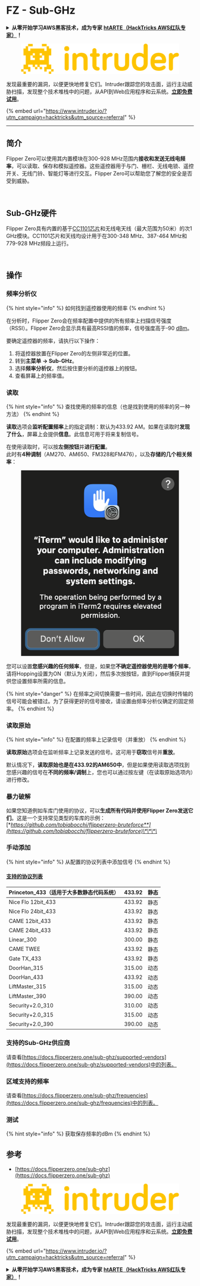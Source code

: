 # FZ - Sub-GHz

<details>

<summary><strong>从零开始学习AWS黑客技术，成为专家</strong> <a href="https://training.hacktricks.xyz/courses/arte"><strong>htARTE（HackTricks AWS红队专家）</strong></a><strong>！</strong></summary>

支持HackTricks的其他方式：

* 如果您想看到您的**公司在HackTricks中做广告**或**下载PDF格式的HackTricks**，请查看[**订阅计划**](https://github.com/sponsors/carlospolop)!
* 获取[**官方PEASS和HackTricks周边产品**](https://peass.creator-spring.com)
* 探索[**PEASS家族**](https://opensea.io/collection/the-peass-family)，我们的独家[**NFTs**](https://opensea.io/collection/the-peass-family)
* **加入** 💬 [**Discord群**](https://discord.gg/hRep4RUj7f) 或 [**电报群**](https://t.me/peass) 或在**Twitter**上关注我们 🐦 [**@carlospolopm**](https://twitter.com/hacktricks_live)**。**
* 通过向[**HackTricks**](https://github.com/carlospolop/hacktricks)和[**HackTricks Cloud**](https://github.com/carlospolop/hacktricks-cloud) github仓库提交PR来分享您的黑客技巧。

</details>

<figure><img src="/.gitbook/assets/image (675).png" alt=""><figcaption></figcaption></figure>

发现最重要的漏洞，以便更快地修复它们。Intruder跟踪您的攻击面，运行主动威胁扫描，发现整个技术堆栈中的问题，从API到Web应用程序和云系统。[**立即免费试用**](https://www.intruder.io/?utm\_source=referral\&utm\_campaign=hacktricks)。

{% embed url="https://www.intruder.io/?utm_campaign=hacktricks&utm_source=referral" %}

***

## 简介 <a href="#kfpn7" id="kfpn7"></a>

Flipper Zero可以使用其内置模块在300-928 MHz范围内**接收和发送无线电频率**，可以读取、保存和模拟遥控器。这些遥控器用于与门、栅栏、无线电锁、遥控开关、无线门铃、智能灯等进行交互。Flipper Zero可以帮助您了解您的安全是否受到威胁。

<figure><img src="../../../.gitbook/assets/image (3) (2) (1).png" alt=""><figcaption></figcaption></figure>

## Sub-GHz硬件 <a href="#kfpn7" id="kfpn7"></a>

Flipper Zero具有内置的基于[CC1101芯片](https://www.ti.com/lit/ds/symlink/cc1101.pdf)和无线电天线（最大范围为50米）的次1 GHz模块。CC1101芯片和天线均设计用于在300-348 MHz、387-464 MHz和779-928 MHz频段上运行。

<figure><img src="../../../.gitbook/assets/image (1) (8) (1).png" alt=""><figcaption></figcaption></figure>

## 操作

### 频率分析仪

{% hint style="info" %}
如何找到遥控器使用的频率
{% endhint %}

在分析时，Flipper Zero会在频率配置中提供的所有频率上扫描信号强度（RSSI）。Flipper Zero会显示具有最高RSSI值的频率，信号强度高于-90 [dBm](https://en.wikipedia.org/wiki/DBm)。

要确定遥控器的频率，请执行以下操作：

1. 将遥控器放置在Flipper Zero的左侧非常近的位置。
2. 转到**主菜单** **→ Sub-GHz**。
3. 选择**频率分析仪**，然后按住要分析的遥控器上的按钮。
4. 查看屏幕上的频率值。

### 读取

{% hint style="info" %}
查找使用的频率的信息（也是找到使用的频率的另一种方法）
{% endhint %}

**读取**选项会**监听配置频率**上的指定调制：默认为433.92 AM。如果在读取时**发现了什么**，屏幕上会提供**信息**。此信息可用于将来复制信号。

在使用读取时，可以按**左侧按钮**并**进行配置**。\
此时有**4种调制**（AM270、AM650、FM328和FM476），以及**存储的几个相关频率**：

<figure><img src="../../../.gitbook/assets/image (28).png" alt=""><figcaption></figcaption></figure>

您可以设置**您感兴趣的任何频率**，但是，如果您**不确定遥控器使用的是哪个频率**，请将Hopping设置为ON（默认为关闭），然后多次按按钮，直到Flipper捕获并提供您设置频率所需的信息。

{% hint style="danger" %}
在频率之间切换需要一些时间，因此在切换时传输的信号可能会被错过。为了获得更好的信号接收，请设置由频率分析仪确定的固定频率。
{% endhint %}

### **读取原始**

{% hint style="info" %}
在配置的频率上记录信号（并重放）
{% endhint %}

**读取原始**选项会在监听频率上记录发送的信号。这可用于**窃取**信号并**重放**。

默认情况下，**读取原始也是在433.92的AM650中**，但是如果使用读取选项找到您感兴趣的信号在**不同的频率/调制**上，您也可以通过按左键（在读取原始选项内）进行修改。

### 暴力破解

如果您知道例如车库门使用的协议，可以**生成所有代码并使用Flipper Zero发送它们**。这是一个支持常见类型的车库的示例：[**https://github.com/tobiabocchi/flipperzero-bruteforce**](https://github.com/tobiabocchi/flipperzero-bruteforce)\*\*\*\*

### 手动添加

{% hint style="info" %}
从配置的协议列表中添加信号
{% endhint %}

#### [支持的协议列表](https://docs.flipperzero.one/sub-ghz/add-new-remote) <a href="#3iglu" id="3iglu"></a>

| Princeton\_433（适用于大多数静态代码系统） | 433.92 | 静态  |
| ----------------------------------------- | ------ | ------- |
| Nice Flo 12bit\_433                       | 433.92 | 静态  |
| Nice Flo 24bit\_433                       | 433.92 | 静态  |
| CAME 12bit\_433                           | 433.92 | 静态  |
| CAME 24bit\_433                           | 433.92 | 静态  |
| Linear\_300                               | 300.00 | 静态  |
| CAME TWEE                                 | 433.92 | 静态  |
| Gate TX\_433                              | 433.92 | 静态  |
| DoorHan\_315                              | 315.00 | 动态  |
| DoorHan\_433                              | 433.92 | 动态  |
| LiftMaster\_315                           | 315.00 | 动态  |
| LiftMaster\_390                           | 390.00 | 动态  |
| Security+2.0\_310                         | 310.00 | 动态  |
| Security+2.0\_315                         | 315.00 | 动态  |
| Security+2.0\_390                         | 390.00 | 动态  |

### 支持的Sub-GHz供应商

请查看[https://docs.flipperzero.one/sub-ghz/supported-vendors](https://docs.flipperzero.one/sub-ghz/supported-vendors)中的列表。

### 区域支持的频率

请查看[https://docs.flipperzero.one/sub-ghz/frequencies](https://docs.flipperzero.one/sub-ghz/frequencies)中的列表。

### 测试

{% hint style="info" %}
获取保存频率的dBm
{% endhint %}

## 参考

* [https://docs.flipperzero.one/sub-ghz](https://docs.flipperzero.one/sub-ghz)

<figure><img src="/.gitbook/assets/image (675).png" alt=""><figcaption></figcaption></figure>

发现最重要的漏洞，以便更快地修复它们。Intruder跟踪您的攻击面，运行主动威胁扫描，发现整个技术堆栈中的问题，从API到Web应用程序和云系统。[**立即免费试用**](https://www.intruder.io/?utm\_source=referral\&utm\_campaign=hacktricks)。

{% embed url="https://www.intruder.io/?utm_campaign=hacktricks&utm_source=referral" %}

<details>

<summary><strong>从零开始学习AWS黑客技术，成为专家</strong> <a href="https://training.hacktricks.xyz/courses/arte"><strong>htARTE（HackTricks AWS红队专家）</strong></a><strong>！</strong></summary>

支持HackTricks的其他方式：

* 如果您想看到您的**公司在HackTricks中做广告**或**下载PDF格式的HackTricks**，请查看[**订阅计划**](https://github.com/sponsors/carlospolop)!
* 获取[**官方PEASS和HackTricks周边产品**](https://peass.creator-spring.com)
* 探索[**PEASS家族**](https://opensea.io/collection/the-peass-family)，我们的独家[**NFTs**](https://opensea.io/collection/the-peass-family)
* **加入** 💬 [**Discord群**](https://discord.gg/hRep4RUj7f) 或 [**电报群**](https://t.me/peass) 或在**Twitter**上关注我们 🐦 [**@carlospolopm**](https://twitter.com/hacktricks_live)**。**
* 通过向[**HackTricks**](https://github.com/carlospolop/hacktricks)和[**HackTricks Cloud**](https://github.com/carlospolop/hacktricks-cloud) github仓库提交PR来分享您的黑客技巧。

</details>
